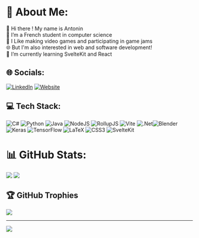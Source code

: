 # 💫 About Me:
👋 Hi there ! My name is Antonin <br>🥐 I’m a French student in computer science<br>👾 I Like making video games and participating in game jams<br>🌐 But I'm also interested in web and software development!<br>🌱 I’m currently learning SvelteKit and React<br>


## 🌐 Socials:
[![LinkedIn](https://img.shields.io/badge/LinkedIn-%230077B5.svg?logo=linkedin&logoColor=white)](https://linkedin.com/in/antonin-tarrade-5700a8252)
[![Website](https://img.shields.io/badge/Portfolio-red.svg?logo=svelte&logoColor=white)](https://antonin-tarrade.github.io)

## 💻 Tech Stack:
![C#](https://img.shields.io/badge/c%23-%23239120.svg?style=for-the-badge&logo=csharp&logoColor=white) ![Python](https://img.shields.io/badge/python-3670A0?style=for-the-badge&logo=python&logoColor=ffdd54) ![Java](https://img.shields.io/badge/java-%23ED8B00.svg?style=for-the-badge&logo=openjdk&logoColor=white) ![NodeJS](https://img.shields.io/badge/node.js-6DA55F?style=for-the-badge&logo=node.js&logoColor=white) ![RollupJS](https://img.shields.io/badge/RollupJS-ef3335?style=for-the-badge&logo=rollup.js&logoColor=white) ![Vite](https://img.shields.io/badge/vite-%23646CFF.svg?style=for-the-badge&logo=vite&logoColor=white) ![.Net](https://img.shields.io/badge/.NET-5C2D91?style=for-the-badge&logo=.net&logoColor=white)![Blender](https://img.shields.io/badge/blender-%23F5792A.svg?style=for-the-badge&logo=blender&logoColor=white) ![Keras](https://img.shields.io/badge/Keras-%23D00000.svg?style=for-the-badge&logo=Keras&logoColor=white) ![TensorFlow](https://img.shields.io/badge/TensorFlow-%23FF6F00.svg?style=for-the-badge&logo=TensorFlow&logoColor=white) ![LaTeX](https://img.shields.io/badge/latex-%23008080.svg?style=for-the-badge&logo=latex&logoColor=white) ![CSS3](https://img.shields.io/badge/css3-%231572B6.svg?style=for-the-badge&logo=css3&logoColor=white) ![SvelteKit](https://img.shields.io/badge/SvelteKit-red.svg?style=for-the-badge&logo=svelte&logoColor=white)
# 📊 GitHub Stats:
![](https://github-readme-streak-stats.herokuapp.com/?user=antonin-tarrade&theme=nord&hide_border=false)
![](https://github-readme-stats.vercel.app/api/top-langs/?username=antonin-tarrade&theme=nord&hide_border=false&include_all_commits=false&count_private=false&layout=compact)

## 🏆 GitHub Trophies
![](https://github-profile-trophy.vercel.app/?username=antonin-tarrade&theme=nord&hide=true&no-bg=false&margin-w=4)

---
[![](https://visitcount.itsvg.in/api?id=antonin-tarrade&icon=0&color=0)](https://visitcount.itsvg.in)

<!-- Proudly created with GPRM ( https://gprm.itsvg.in ) -->

